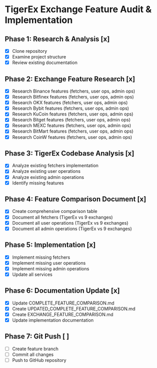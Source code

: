 # TigerEx Exchange Feature Audit & Implementation

## Phase 1: Research & Analysis [x]
- [x] Clone repository
- [x] Examine project structure
- [x] Review existing documentation

## Phase 2: Exchange Feature Research [x]
- [x] Research Binance features (fetchers, user ops, admin ops)
- [x] Research Bitfinex features (fetchers, user ops, admin ops)
- [x] Research OKX features (fetchers, user ops, admin ops)
- [x] Research Bybit features (fetchers, user ops, admin ops)
- [x] Research KuCoin features (fetchers, user ops, admin ops)
- [x] Research Bitget features (fetchers, user ops, admin ops)
- [x] Research MEXC features (fetchers, user ops, admin ops)
- [x] Research BitMart features (fetchers, user ops, admin ops)
- [x] Research CoinW features (fetchers, user ops, admin ops)

## Phase 3: TigerEx Codebase Analysis [x]
- [x] Analyze existing fetchers implementation
- [x] Analyze existing user operations
- [x] Analyze existing admin operations
- [x] Identify missing features

## Phase 4: Feature Comparison Document [x]
- [x] Create comprehensive comparison table
- [x] Document all fetchers (TigerEx vs 9 exchanges)
- [x] Document all user operations (TigerEx vs 9 exchanges)
- [x] Document all admin operations (TigerEx vs 9 exchanges)

## Phase 5: Implementation [x]
- [x] Implement missing fetchers
- [x] Implement missing user operations
- [x] Implement missing admin operations
- [x] Update all services

## Phase 6: Documentation Update [x]
- [x] Update COMPLETE_FEATURE_COMPARISON.md
- [x] Create UPDATED_COMPLETE_FEATURE_COMPARISON.md
- [x] Create EXCHANGE_FEATURE_COMPARISON.md
- [x] Update implementation documentation

## Phase 7: Git Push [ ]
- [ ] Create feature branch
- [ ] Commit all changes
- [ ] Push to GitHub repository